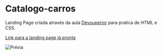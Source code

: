 # Catalogo-carros

Landing Page criada através da aula [Devsuperior](https://youtu.be/WzO5QlkjVLA) para pratica de HTML e CSS.


[Link para a landing page já pronta](https://catalogo-carros-class.netlify.app/)

![Prévia](https://i.ibb.co/PCbJ8n2/dev.png)
